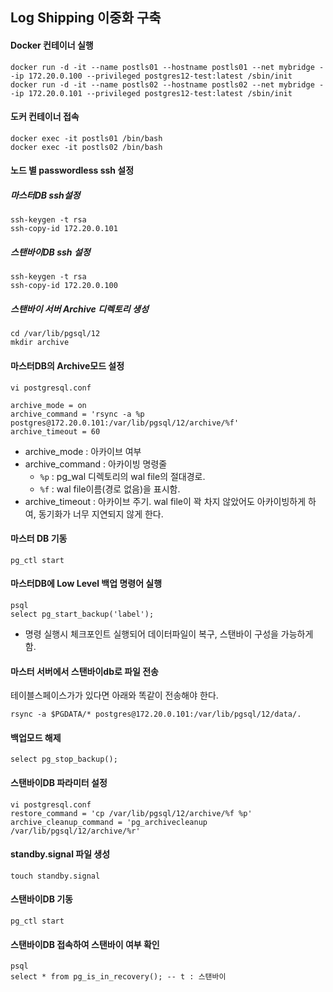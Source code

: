 ## Log Shipping 이중화 구축

#### Docker 컨테이너 실행
```
docker run -d -it --name postls01 --hostname postls01 --net mybridge --ip 172.20.0.100 --privileged postgres12-test:latest /sbin/init
docker run -d -it --name postls02 --hostname postls02 --net mybridge --ip 172.20.0.101 --privileged postgres12-test:latest /sbin/init
```

#### 도커 컨테이너 접속
```
docker exec -it postls01 /bin/bash
docker exec -it postls02 /bin/bash
```

#### 노드 별 passwordless ssh 설정
##### 마스터DB ssh설정
```
ssh-keygen -t rsa
ssh-copy-id 172.20.0.101
```

##### 스탠바이DB ssh 설정
```
ssh-keygen -t rsa
ssh-copy-id 172.20.0.100
```

##### 스탠바이 서버 Archive 디렉토리 생성
```
cd /var/lib/pgsql/12
mkdir archive
```


#### 마스터DB의 Archive모드 설정
```
vi postgresql.conf

archive_mode = on
archive_command = 'rsync -a %p postgres@172.20.0.101:/var/lib/pgsql/12/archive/%f'    
archive_timeout = 60 
```
- archive_mode : 아카이브 여부
- archive_command : 아카이빙 명령줄
    - `%p` : pg_wal 디렉토리의 wal file의 절대경로.
    - `%f` : wal file이름(경로 없음)을 표시함. 
- archive_timeout : 아카이브 주기. wal file이 꽉 차지 않았어도 아카이빙하게 하여, 동기화가 너무 지연되지 않게 한다.


#### 마스터 DB 기동
```
pg_ctl start
```

#### 마스터DB에 Low Level 백업 명령어 실행
```
psql
select pg_start_backup('label');
```
- 명령 실행시 체크포인트 실행되어 데이터파일이 복구, 스탠바이 구성을 가능하게 함.


#### 마스터 서버에서 스탠바이db로 파일 전송
테이블스페이스가가 있다면 아래와 똑같이 전송해야 한다.
```
rsync -a $PGDATA/* postgres@172.20.0.101:/var/lib/pgsql/12/data/.
```


#### 백업모드 해제
```
select pg_stop_backup();
```

#### 스탠바이DB 파라미터 설정
```
vi postgresql.conf
restore_command = 'cp /var/lib/pgsql/12/archive/%f %p'    
archive_cleanup_command = 'pg_archivecleanup /var/lib/pgsql/12/archive/%r'
```

#### standby.signal 파일 생성
```
touch standby.signal
```

#### 스탠바이DB 기동
```
pg_ctl start
```

#### 스탠바이DB 접속하여 스탠바이 여부 확인
```
psql
select * from pg_is_in_recovery(); -- t : 스탠바이
```

